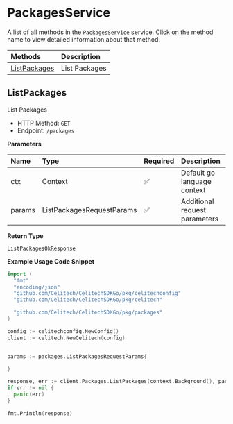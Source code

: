 # PackagesService

A list of all methods in the `PackagesService` service. Click on the method name to view detailed information about that method.

| Methods                       | Description   |
| :---------------------------- | :------------ |
| [ListPackages](#listpackages) | List Packages |

## ListPackages

List Packages

- HTTP Method: `GET`
- Endpoint: `/packages`

**Parameters**

| Name   | Type                      | Required | Description                   |
| :----- | :------------------------ | :------- | :---------------------------- |
| ctx    | Context                   | ✅       | Default go language context   |
| params | ListPackagesRequestParams | ✅       | Additional request parameters |

**Return Type**

`ListPackagesOkResponse`

**Example Usage Code Snippet**

```go
import (
  "fmt"
  "encoding/json"
  "github.com/Celitech/CelitechSDKGo/pkg/celitechconfig"
  "github.com/Celitech/CelitechSDKGo/pkg/celitech"

  "github.com/Celitech/CelitechSDKGo/pkg/packages"
)

config := celitechconfig.NewConfig()
client := celitech.NewCelitech(config)


params := packages.ListPackagesRequestParams{

}

response, err := client.Packages.ListPackages(context.Background(), params)
if err != nil {
  panic(err)
}

fmt.Println(response)
```
